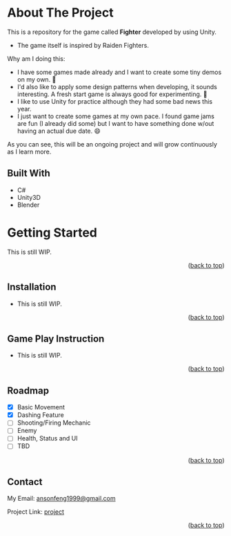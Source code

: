 <a name="readme-top"></a>
<!--<div align="center">
  <h1 align="center">SDL_Demos</h1>
</div>-->

<!-- ABOUT THE PROJECT -->
# About The Project

<!--[![Product Name Screen Shot][product-screenshot]](https://example.com)-->

This is a repository for the game called **Fighter** developed by using Unity. 
- The game itself is inspired by Raiden Fighters.

Why am I doing this:
* I have some games made already and I want to create some tiny demos on my own. 🎲
* I'd also like to apply some design patterns when developing, it sounds interesting. A fresh start game is always good for experimenting. 📖
* I like to use Unity for practice although they had some bad news this year.
* I just want to create some games at my own pace. I found game jams are fun (I already did some) but I want to have something done w/out having an actual due date. 😄

As you can see, this will be an ongoing project and will grow continuously as I learn more.

## Built With

*  C#
*  Unity3D
*  Blender


<!-- GETTING STARTED -->
# Getting Started

  This is still WIP.

<p align="right">(<a href="#readme-top">back to top</a>)</p>

## Installation

  * This is still WIP.

<p align="right">(<a href="#readme-top">back to top</a>)</p>

## Game Play Instruction
  
  * This is still WIP.

<p align="right">(<a href="#readme-top">back to top</a>)</p>

<!-- ROADMAP -->
## Roadmap

- [x] Basic Movement
- [x] Dashing Feature
- [ ] Shooting/Firing Mechanic
- [ ] Enemy
- [ ] Health, Status and UI
- [ ] TBD

<p align="right">(<a href="#readme-top">back to top</a>)</p>

<!-- CONTACT -->
## Contact

My Email: [ansonfeng1999@gmail.com](ansonfeng1999@gmail.com)

Project Link: [project](https://github.com/TaihouAnF/Fighters)

<p align="right">(<a href="#readme-top">back to top</a>)</p>
